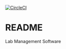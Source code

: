 [![CircleCI](https://circleci.com/bb/jyothispectro/jyothi-spectro.svg?style=svg)](https://circleci.com/bb/jyothispectro/jyothi-spectro)

# README #

Lab Management Software